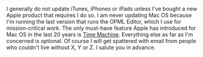 I generally do not update iTunes, iPhones or iPads unless I've bought a new Apple product that requires I do so. I am never updating Mac OS because I'm running the last version that runs the OPML Editor, which I use for mission-critical work. The only must-have feature Apple has introduced for Mac OS in the last 20 years is <a href="https://support.apple.com/en-us/HT201250">Time Machine</a>. Everything else as far as I'm concerned is optional. Of course I will get spattered with email from people who couldn't live without X, Y or Z. I salute you in advance.
